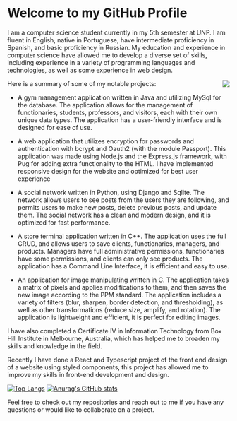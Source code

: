 # Welcome to my GitHub Profile

I am a computer science student currently in my 5th semester at UNP. I am fluent in English, native in Portuguese, have intermediate proficiency in Spanish, and basic proficiency in Russian. My education and experience in computer science have allowed me to develop a diverse set of skills, including experience in a variety of programming languages and technologies, as well as some experience in web design.




<img align="right" src="https://cdn.iconscout.com/icon/premium/png-256-thumb/front-end-developer-4830933-4041850.png">
Here is a summary of some of my notable projects:

- A gym management application written in Java and utilizing MySql for the database. The application allows for the management of functionaries, students, professors, and visitors, each with their own unique data types. The application has a user-friendly interface and is designed for ease of use.

- A web application that utilizes encryption for passwords and authentication with bcrypt and Oauth2 (with the module Passport). This application was made using Node.js and the Express.js framework, with Pug for adding extra functionality to the HTML. I have implemented responsive design for the website and optimized for best user experience

- A social network written in Python, using Django and Sqlite. The network allows users to see posts from the users they are following, and permits users to make new posts, delete previous posts, and update them. The social network has a clean and modern design, and it is optimized for fast performance.

- A store terminal application written in C++. The application uses the full CRUD, and allows users to save clients, functionaries, managers, and products. Managers have full administrative permissions, functionaries have some permissions, and clients can only see products. The application has a Command Line Interface, it is efficient and easy to use.

- An application for image manipulating written in C. The application takes a matrix of pixels and applies modifications to them, and then saves the new image according to the PPM standard. The application includes a variety of filters (blur, sharpen, border detection, and thresholding), as well as other transformations (reduce size, amplify, and rotation). The application is lightweight and efficient, it is perfect for editing images.

I have also completed a Certificate IV in Information Technology from Box Hill Institute in Melbourne, Australia, which has helped me to broaden my skills and knowledge in the field.

Recently I have done a React and Typescript project of the front end design of a website using styled components, this project has allowed me to improve my skills in front-end development and design.

[![Top Langs](https://github-readme-stats.vercel.app/api/top-langs/?username=leonardodiasc&layout=compact)](https://github.com/leonardodiasc/github-readme-stats)
[![Anurag's GitHub stats](https://github-readme-stats.vercel.app/api?username=leonardodiasc)](https://github.com/leonardodiasc/github-readme-stats)

Feel free to check out my repositories and reach out to me if you have any questions or would like to collaborate on a project.